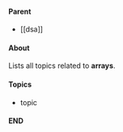 #### Parent
- [[dsa]]

#### About
Lists all topics related to **arrays**.

#### Topics
- topic

#### END



